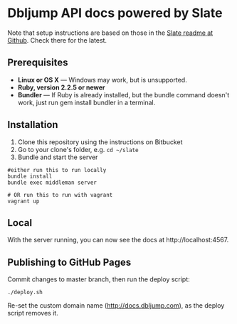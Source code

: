 # Dbljump API docs powered by Slate

Note that setup instructions are based on those in the [Slate readme at Github](https://github.com/lord/slate). Check there for the latest.

## Prerequisites

+ **Linux or OS X** — Windows may work, but is unsupported.
+ **Ruby, version 2.2.5 or newer**
+ **Bundler** — If Ruby is already installed, but the bundle command doesn't work, just run gem install bundler in a terminal.

## Installation

1. Clone this repository using the instructions on Bitbucket
2. Go to your clone's folder, e.g. `cd ~/slate`
3. Bundle and start the server

```
#either run this to run locally
bundle install
bundle exec middleman server

# OR run this to run with vagrant
vagrant up
```

## Local

With the server running, you can now see the docs at http://localhost:4567.

## Publishing to GitHub Pages

Commit changes to master branch, then run the deploy script:

```
./deploy.sh
```

Re-set the custom domain name (http://docs.dbljump.com), as the deploy script removes it.
